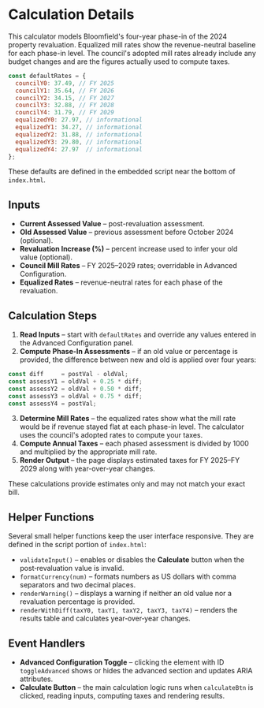 # Calculation Details

This calculator models Bloomfield's four-year phase-in of the 2024 property revaluation.
Equalized mill rates show the revenue-neutral baseline for each phase-in level.
The council's adopted mill rates already include any budget changes and are the
figures actually used to compute taxes.

```javascript
const defaultRates = {
  councilY0: 37.49, // FY 2025
  councilY1: 35.64, // FY 2026
  councilY2: 34.15, // FY 2027
  councilY3: 32.88, // FY 2028
  councilY4: 31.79, // FY 2029
  equalizedY0: 27.97, // informational
  equalizedY1: 34.27, // informational
  equalizedY2: 31.88, // informational
  equalizedY3: 29.80, // informational
  equalizedY4: 27.97  // informational
};
```

These defaults are defined in the embedded script near the bottom of `index.html`.

## Inputs

- **Current Assessed Value** – post-revaluation assessment.
- **Old Assessed Value** – previous assessment before October 2024 (optional).
- **Revaluation Increase (%)** – percent increase used to infer your old value (optional).
- **Council Mill Rates** – FY 2025–2029 rates; overridable in Advanced Configuration.
- **Equalized Rates** – revenue-neutral rates for each phase of the revaluation.

## Calculation Steps

1. **Read Inputs** – start with `defaultRates` and override any values entered in the Advanced Configuration panel.
2. **Compute Phase-In Assessments** – if an old value or percentage is provided, the difference between new and old is applied over four years:

```javascript
const diff     = postVal - oldVal;
const assessY1 = oldVal + 0.25 * diff;
const assessY2 = oldVal + 0.50 * diff;
const assessY3 = oldVal + 0.75 * diff;
const assessY4 = postVal;
```

3. **Determine Mill Rates** – the equalized rates show what the mill rate would be if revenue stayed flat at each phase-in level. The calculator uses the council's adopted rates to compute your taxes.
4. **Compute Annual Taxes** – each phased assessment is divided by 1000 and multiplied by the appropriate mill rate.
5. **Render Output** – the page displays estimated taxes for FY 2025–FY 2029 along with year-over-year changes.

These calculations provide estimates only and may not match your exact bill.

## Helper Functions

Several small helper functions keep the user interface responsive. They are defined in the script portion of `index.html`:

- `validateInput()` – enables or disables the **Calculate** button when the post‑revaluation value is invalid.
- `formatCurrency(num)` – formats numbers as US dollars with comma separators and two decimal places.
- `renderWarning()` – displays a warning if neither an old value nor a revaluation percentage is provided.
- `renderWithDiff(taxY0, taxY1, taxY2, taxY3, taxY4)` – renders the results table and calculates year‑over‑year changes.

## Event Handlers

- **Advanced Configuration Toggle** – clicking the element with ID `toggleAdvanced` shows or hides the advanced section and updates ARIA attributes.
- **Calculate Button** – the main calculation logic runs when `calculateBtn` is clicked, reading inputs, computing taxes and rendering results.
